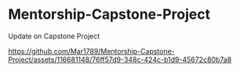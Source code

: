 # Mentorship-Capstone-Project

Update on Capstone Project



https://github.com/Mar1789/Mentorship-Capstone-Project/assets/116681148/76ff57d9-348c-424c-b1d9-45672c80b7a8

